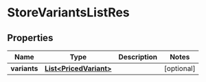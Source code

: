 # StoreVariantsListRes

## Properties
Name | Type | Description | Notes
------------ | ------------- | ------------- | -------------
**variants** | [**List&lt;PricedVariant&gt;**](PricedVariant.md) |  |  [optional]
